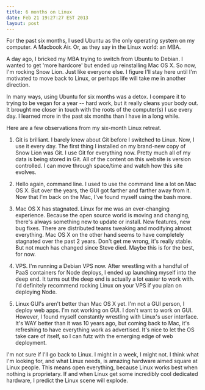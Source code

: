 ```yaml
---
title: 6 months on Linux
date: Feb 21 19:27:27 EST 2013
layout: post
---
```


For the past six months, I used Ubuntu as the only operating system on my computer. A Macbook Air. Or, as they say in the Linux world: an MBA. 

A day ago, I bricked my MBA trying to switch from Ubuntu to Debian. I wanted to get 'more hardcore' but ended up reinstalling Mac OS X. So now, I'm rocking Snow Lion. Just like everyone else. I figure I'll stay here until I'm motivated to move back to Linux, or perhaps life will take me in another direction.

In many ways, using Ubuntu for six months was a detox. I compare it to trying to be vegan for a year -- hard work, but it really cleans your body out. It brought me closer in touch with the roots of the computer(s) I use every day. I learned more in the past six months than I have in a long while.

Here are a few observations from my six-month Linux retreat.

1. Git is brilliant. I barely knew about Git before I switched to Linux. Now, I use it every day. The first thing I installed on my brand-new copy of Snow Lion was Git. I use Git for everything now. Pretty much all of my data is being stored in Git. All of the content on this website is version controlled. I can move through space/time and watch how this site evolves. 

2. Hello again, command line. I used to use the command line a lot on Mac OS X. But over the years, the GUI got farther and farther away from it. Now that I'm back on the Mac, I've found myself using the bash more. 

3. Mac OS X has stagnated. Linux for me was an ever-changing experience. Because the open source world is moving and changing, there's always something new to update or install. New features, new bug fixes. There are distributed teams tweaking and modifying almost everything. Mac OS X on the other hand seems to have completely stagnated over the past 2 years. Don't get me wrong, it's really stable. But not much has changed since Steve died. Maybe this is for the best, for now.

4. VPS. I'm running a Debian VPS now. After wrestling with a handful of PaaS containers for Node deploys, I ended up launching myself into the deep end. It turns out the deep end is actually a lot easier to work with. I'd definitely recommend rocking Linux on your VPS if you plan on deploying Node.

5. Linux GUI's aren't better than Mac OS X yet. I'm not a GUI person, I deploy web apps. I'm not working on GUI. I don't want to work on GUI. However, I found myself constantly wrestling with Linux's user interface. It's WAY better than it was 10 years ago, but coming back to Mac, it's refreshing to have everything work as advertised. It's nice to let the OS take care of itself, so I can futz with the emerging edge of web deployment.

I'm not sure if I'll go back to Linux. I might in a week, I might not. I think what I'm looking for, and what Linux needs, is amazing hardware aimed square at Linux people. This means open everything, because Linux works best when nothing is proprietary. If and when Linux get some incredibly cool dedicated hardware, I predict the Linux scene will explode.